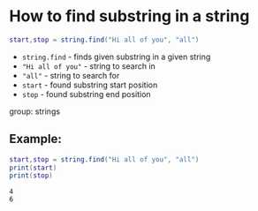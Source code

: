 # How to find substring in a string

```lua
start,stop = string.find("Hi all of you", "all")
```

- `string.find` - finds given substring in a given string
- `"Hi all of you"` - string to search in
- `"all"` - string to search for
- `start` - found substring start position
- `stop` - found substring end position

group: strings

## Example: 
```lua
start,stop = string.find("Hi all of you", "all")
print(start)
print(stop)
```
```
4
6

```


